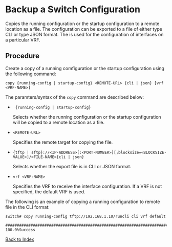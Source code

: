 
# Backup a Switch Configuration

Copies the running configuration or the startup configuration to a remote location as a file. The configuration can be exported to a file of either type CLI or type JSON format. The <VRF-NAME> is used for the configuration of interfaces on a particular VRF.

## Procedure

Create a copy of a running comfiguration or the startup configuration using the following command:

```
copy {running-config | startup-config} <REMOTE-URL> {cli | json} [vrf <VRF-NAME>]
```

The paramters/syntax of the `copy` command are described below:

* ``` {running-config | startup-config}```
  
  Selects whether the running configuration or the startup configuration will be copied to a remote location as a file. 

* ```<REMOTE-URL>```
  
  Specifies the remote target for copying the file. 
  
* ```{tftp | sftp}://<IP-ADDRESS>[:<PORT-NUMBER>][;blocksize=<BLOCKSIZE-VALUE>]/<FILE-NAME>{cli | json}```
  
  Selects whether the export file is in CLI or JSON format. 

* ```vrf <VRF-NAME>```
  
  Specifies the VRF to receive the interface configuration. If a VRF is not specified, the default VRF is used.


The following is an example of copying a running configuration to remote file in the CLI format:

```
switch# copy running-config tftp://192.168.1.10/runcli cli vrf default

######################################################################### 100.0%Success
```

[Back to Index](../index.md)